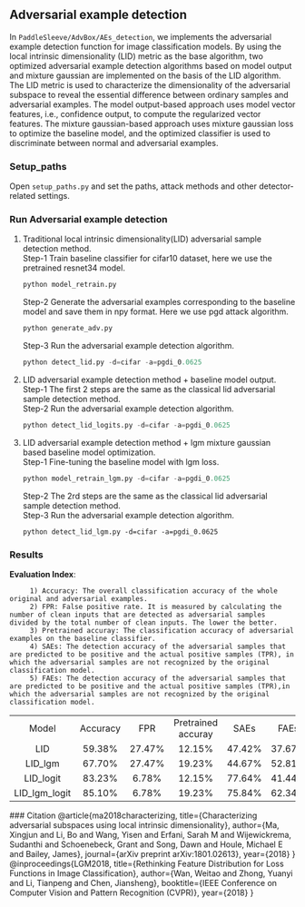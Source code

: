## Adversarial example detection

  In `PaddleSleeve/AdvBox/AEs_detection`, we implements the adversarial example detection function for image classification models. By using the local intrinsic dimensionality (LID) metric as the base algorithm, two optimized adversarial example detection algorithms based on model output and mixture gaussian are implemented on the basis of the LID algorithm. The LID metric is used to characterize the dimensionality of the adversarial subspace to reveal the essential difference between ordinary samples and adversarial examples. The model output-based approach uses model vector features, i.e., confidence output, to compute the regularized vector features. The mixture gaussian-based approach uses mixture gaussian loss to optimize the baseline model, and the optimized classifier is used to discriminate between normal and adversarial examples.


### Setup_paths

   Open `setup_paths.py` and set the paths, attack methods and other detector-related settings.

### Run Adversarial example detection

   1. Traditional local intrinsic dimensionality(LID) adversarial sample detection method.    
      Step-1 Train baseline classifier for cifar10 dataset, here we use the pretrained resnet34 model.     
         ```python
         python model_retrain.py
         ```
      Step-2 Generate the adversarial examples corresponding to the baseline model and save them in npy format. Here we use pgd attack algorithm.   
         ```python
         python generate_adv.py
         ```
      Step-3 Run the adversarial example detection algorithm.  
         ```python
         python detect_lid.py -d=cifar -a=pgdi_0.0625
         ```
   2. LID adversarial example detection method + baseline model output.  
      Step-1 The first 2 steps are the same as the classical lid adversarial sample detection method.  
      Step-2 Run the adversarial example detection algorithm.    
         ```python
         python detect_lid_logits.py -d=cifar -a=pgdi_0.0625
         ```
   3. LID adversarial example detection method + lgm mixture gaussian based baseline model optimization.  
      Step-1 Fine-tuning the baseline model with lgm loss.  
         ```python
         python model_retrain_lgm.py -d=cifar -a=pgdi_0.0625
         ```
      Step-2 The 2rd steps are the same as the classical lid adversarial sample detection method.  
      Step-3 Run the adversarial example detection algorithm.  
         ```
         python detect_lid_lgm.py -d=cifar -a=pgdi_0.0625
         ```

### Results
   **Evaluation Index**:  
   
         1) Accuracy: The overall classification accuracy of the whole original and adversarial examples.  
         2) FPR: False positive rate. It is measured by calculating the number of clean inputs that are detected as adversarial samples divided by the total number of clean inputs. The lower the better.   
         3) Pretrained accuray: The classification accuracy of adversarial examples on the baseline classifier.  
         4) SAEs: The detection accuracy of the adversarial samples that are predicted to be positive and the actual positive samples (TPR), in which the adversarial samples are not recognized by the original classification model.  
         5) FAEs: The detection accuracy of the adversarial samples that are predicted to be positive and the actual positive samples (TPR),in which the adversarial samples are not recognized by the original classification model.  

 <table align="center">
 <tr>
    <td align="center">Model</td>
    <td align="center">Accuracy</td>
    <td align="center">FPR</td>
    <td align="center">Pretrained accuray</td>
    <td align="center">SAEs </td>
    <td align="center">FAEs </td>
</tr>

<tr>
    <td align="center">LID</td>
    <td align="center">59.38%</td>
    <td align="center">27.47%</td>
    <td align="center">12.15%</td>
    <td align="center">47.42%</td>
    <td align="center">37.67%</td>
</tr>

<tr>
    <td align="center">LID_lgm</td>
    <td align="center">67.70%</td>
    <td align="center">27.47%</td>
    <td align="center">19.23%</td>
    <td align="center">44.67%</td>
    <td align="center">52.81%</td>
</tr>

<tr>
    <td align="center">LID_logit</td>
    <td align="center">83.23%</td>
    <td align="center">6.78%</td>
    <td align="center">12.15%</td>
    <td align="center">77.64%</td>
    <td align="center">41.44%</td>
</tr>

<tr>
    <td align="center">LID_lgm_logit</td>
    <td align="center">85.10%</td>
    <td align="center">6.78%</td>
    <td align="center">19.23%</td>
    <td align="center">75.84%</td>
    <td align="center">62.34%</td>
</tr>

</table>
### Citation  
  @article{ma2018characterizing,
  title={Characterizing adversarial subspaces using local intrinsic dimensionality},
  author={Ma, Xingjun and Li, Bo and Wang, Yisen and Erfani, Sarah M and Wijewickrema, Sudanthi and Schoenebeck, Grant and Song, Dawn and Houle, Michael E and Bailey, James},
  journal={arXiv preprint arXiv:1801.02613},
  year={2018}
}    
  @inproceedings{LGM2018,
  title={Rethinking Feature Distribution for Loss Functions in Image Classification},
  author={Wan, Weitao and Zhong, Yuanyi and Li, Tianpeng and Chen, Jiansheng},
  booktitle={IEEE Conference on Computer Vision and Pattern Recognition (CVPR)},
  year={2018}
}
